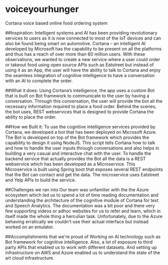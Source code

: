 # voiceyourhunger
Cortana voice based online food ordering system

##Inspiration:
Intelligent systems and AI has been providing revolutionary services to users as it is now connected to most of the IoT devices and can also be found being smart on automotive. Cortana – an intelligent AI developed by Microsoft has the capability to be present on all the platforms and thus has a reach of over more than 60 million users. With these observations, we wanted to create a new service where a user could order or takeout food using open source APIs such as Eatstreet but instead of using it as an App, the user will have the ability to talk to Cortana and enjoy the seamless integration of cognitive intelligence to have a conversation with an AI to complete the order.

##What it does:
Using Cortana’s intelligence, the app uses a custom Bot that is built on Bot framework to communicate to the user by having a conversation. Through this conversation, the user will provide the bot all the necessary information required to place a food order. Behind the scenes, the bot uses, REST webservices that is designed to provide Cortana the ability to place the order.

##How we Built it:
To use the cognitive intelligence services provided by Cortana, we developed a bot that has been deployed on Microsoft Azure. The Bot is developed on top of the Bot framework which provides the capability to design it using NodeJS. This script tells Cortana how to talk and how to handle the user inputs through conversations and also helps in building a very casual and interactive chat with the user.
To handle the backend service that actually provides the Bot all the data is a REST webservice which has been developed as a Microservice. This Microservice is built using Spring boot that exposes several REST endpoints that the Bot can contact and get the data. The microservice uses Eatstreet and Yelp APIs to build the service.

##Challenges we ran into
Our team was unfamilier with the the Azure ecosystem which led us to spend a lot of time reading documentation and understanding the architecture of the cognitive module of Cortana for text and Speech Analytics. The documentation was a bit poor and there very few supporting videos or adhoc websites for us to refer and learn, which in itself made the whole thing a herculian task. Unfortunately, due to the Azure behaving erratically we couldn't use their actual interface but instead worked on an emulator.

##Accomplishments that we're proud of
Working on AI technology such as Bot framework for cognitive intelligence. Also, a lot of exposure to third party APIs that enabled us to work with different datasets. And setting up infrastructure on AWS and Azure enabled us to understand the state of the art cloud infrastructure.
